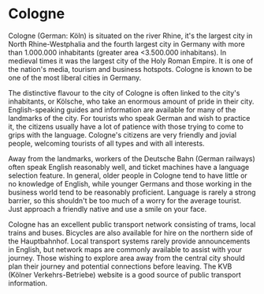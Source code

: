 # Cologne
Cologne (German: Köln) is situated on the river Rhine, it's the largest city in
North Rhine-Westphalia and the fourth largest city in Germany with more than
1.000.000 inhabitants (greater area <3.500.000 inhabitans). In medieval times
it was the largest city of the Holy Roman Empire. It is one of the nation's
media, tourism and business hotspots. Cologne is known to be one of the most
liberal cities in Germany.

The distinctive flavour to the city of Cologne is often linked to the city's
inhabitants, or Kölsche, who take an enormous amount of pride in their city.
English-speaking guides and information are available for many of the landmarks
of the city. For tourists who speak German and wish to practice it, the
citizens usually have a lot of patience with those trying to come to grips with
the language. Cologne's citizens are very friendly and jovial people, welcoming
tourists of all types and with all interests.

Away from the landmarks, workers of the Deutsche Bahn (German railways) often
speak English reasonably well, and ticket machines have a language selection
feature. In general, older people in Cologne tend to have little or no
knowledge of English, while younger Germans and those working in the business
world tend to be reasonably proficient. Language is rarely a strong barrier, so
this shouldn't be too much of a worry for the average tourist. Just approach a
friendly native and use a smile on your face.

Cologne has an excellent public transport network consisting of trams, local
trains and buses. Bicycles are also available for hire on the northern side of
the Hauptbahnhof. Local transport systems rarely provide announcements in
English, but network maps are commonly available to assist with your journey.
Those wishing to explore area away from the central city should plan their
journey and potential connections before leaving. The KVB (Kölner
Verkehrs-Betriebe) website is a good source of public transport information.
